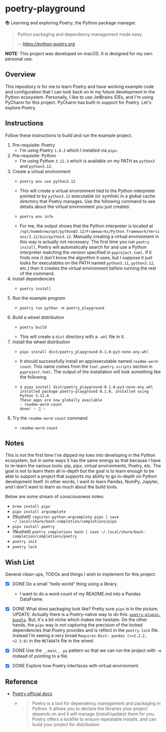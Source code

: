 # poetry-playground

📚 Learning and exploring Poetry, the Python package manager.

> Python packaging and dependency management made easy.
> 
> -- <cite>https://python-poetry.org</cite>

**NOTE**: This project was developed on macOS. It is designed for my own personal use.


## Overview

This repository is for me to learn Poetry and have working example code and configuration that I can look back on in my
future development in the Python ecosystem. Personally, I like to use JetBrains IDEs, and I'm using PyCharm for this
project. PyCharm has built-in support for Poetry. Let's explore Poetry.


## Instructions

Follow these instructions to build and run the example project.

1. Pre-requisite: Poetry
   * I'm using Poetry `1.8.3` which I installed via `pipx`.
2. Pre-requisite: Python
   * I'm using Python `3.12.3` which is available on my PATH as `python3` and `python3.12`.
3. Create a virtual environment
   * ```shell
     poetry env use python3.12
     ```
   * This will create a virtual environment tied to the Python interpreter pointed to by `python3.12` executable (or
     symlink) in a global cache directory that Poetry manages. Use the following command to see details about the
     virtual environment you just created.
   * ```shell
     poetry env info
     ```
   * For me, the output shows that the Python interpreter is located at `/opt/homebrew/opt/python@3.12/Frameworks/Python.framework/Versions/3.12/bin/python3.12`.
     Manually creating a virtual environment in this way is actually not necessary. The first time you run `poetry install`,
     Poetry will automatically search for and use a Python interpreter matching the version specified in `pyproject.toml`.
     If it finds one (I don't know the algorithm it uses, but I suppose it just looks for executables on the PATH named
     `python3.11`, `python3.12`, etc.) then it creates the virtual environment before running the rest of the command. 
4. Install dependencies
   * ```shell
     poetry install
     ```
5. Run the example program
   * ```shell
     poetry run python -m poetry_playground
     ```
6. Build a wheel distribution
   * ```shell
     poetry build
     ```
   * This will create a `dist` directory with a `.whl` file in it.
7. Install the wheel distribution
   * ```shell
     pipx install dist/poetry_playground-0.1.0-py3-none-any.whl
     ```
   * It should successfully install an app/executable named `readme-word-count`. This name comes from the `tool.poetry.scripts`
     section in `pyproject.toml`. The output of the installation will look something like the following.
   * ```text
     $ pipx install dist/poetry_playground-0.1.0-py3-none-any.whl
     installed package poetry-playground 0.1.0, installed using Python 3.12.4
     These apps are now globally available
     - readme-word-count
     done! ✨ 🌟 ✨
     ```
8. Try the `readme-word-count` command
   * ```shell
     readme-word-count
     ```


## Notes

This is not the first time I've dipped my toes into developing in the Python ecosystem, but in some ways it has the
same energy as that because I have to re-learn the various tools: pip, pipx, virtual environments, Poetry, etc. The goal
is not to learn them all in-depth but the goal is to learn enough to be able to support a project that supports my
ability to go in-depth on Python development itself. In other words, I want to learn Pandas, NumPy, Jupyter, and I don't
want to learn so much about the build tools.

Below are some stream of consciousness notes:

* `brew install pipx`
* `pipx install argcomplete`
* (Nushell) `register-python-argcomplete pipx | save ~/.local/share/bash-completion/completions/pipx` 
* `pipx install poetry`
* (Nushell) `poetry completions bash | save ~/.local/share/bash-completion/completions/poetry`
* `poetry init`
* `poetry lock`


## Wish List

General clean-ups, TODOs and things I wish to implement for this project:

* [x] DONE Do a small "hello world" thing using a library.
   * I want to do a word count of my README.md into a Pandas DataFrame.
* [x] DONE What does packaging look like? Pretty sure `pipx` is in the picture. UPDATE: Actually there is a
  Poetry-native way to do this: [`poetry-plugin-bundle`](https://github.com/python-poetry/poetry-plugin-bundle). But,
  it's a bit niche which makes me hesitate. On the other hands, the `pipx` way is not capturing the precision of the
  locked dependencies that Poetry provides and is reflect in the `poetry.lock` file. Instead I'm seeing a very broad
  `Requires-Dist: pandas (>=2.2.2,<2.3.0)` in the `METADATA` file in the wheel.
* [x] DONE Use the `__main__.py` pattern so that we can run the project with `-m` instead of pointing to a file.
* [x] DONE Explore how Poetry interfaces with virtual environment.


## Reference

* [Poetry official docs](https://python-poetry.org/docs/)
  * > Poetry is a tool for dependency management and packaging in Python. It allows you to declare the libraries your
    > project depends on and it will manage (install/update) them for you. Poetry offers a lockfile to ensure repeatable
    > installs, and can build your project for distribution.  

